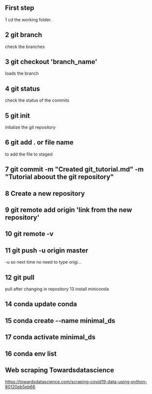 ## First step

1 cd the working folder.
## 2 git branch
check the branches 
## 3 git checkout 'branch_name'
loads the branch
## 4 git status 
check the status of the commits 
## 5 git init
intialize the git repository
## 6 git add . or file name
to add the file to staged
## 7 git commit -m "Created git_tutorial.md" -m "Tutorial aboout the git repository"
## 8 Create a new repository
## 9 git remote add origin 'link from the new repository'
## 10 git remote -v
## 11 git push -u origin master
-u so next time no need to type origi...
## 12 git pull
pull after changing in repository
13 install miniconda
## 14 conda update conda
## 15 conda create --name minimal_ds
## 17 conda activate minimal_ds
## 16 conda env list
## Web scraping Towardsdatascience
https://towardsdatascience.com/scraping-covid19-data-using-python-80120eb5eb66